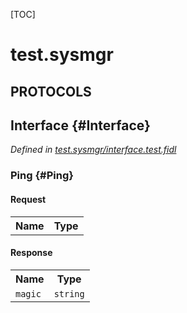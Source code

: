 [TOC]

# test.sysmgr


## **PROTOCOLS**

## Interface {#Interface}
*Defined in [test.sysmgr/interface.test.fidl](https://fuchsia.googlesource.com/fuchsia/+/master/src/sys/sysmgr/integration_tests/interface.test.fidl#8)*


### Ping {#Ping}


#### Request
<table>
    <tr><th>Name</th><th>Type</th></tr>
    </table>


#### Response
<table>
    <tr><th>Name</th><th>Type</th></tr>
    <tr>
            <td><code>magic</code></td>
            <td>
                <code>string</code>
            </td>
        </tr></table>
















